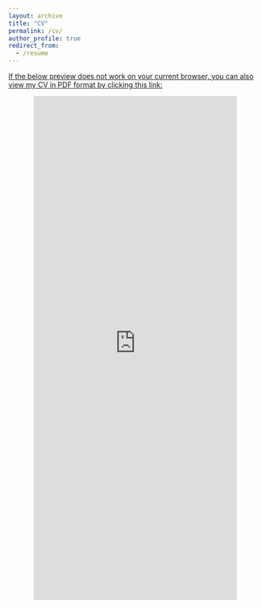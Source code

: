 ```yaml
---
layout: archive
title: "CV"
permalink: /cv/
author_profile: true
redirect_from:
  - /resume
---
```


[If the below preview does not work on your current browser, you can also view my CV in PDF format by clicking this link: ](https://anissabaird.github.io/files/BairdCVMay2025.pdf)

<p align="center">
<embed
  src="https://anissabaird.github.io/files/BairdCVMay2025.pdf"
  type="application/pdf"
  width="80%"
  height="1000"
  title="Embedded PDF Viewer"
/>
</p>
